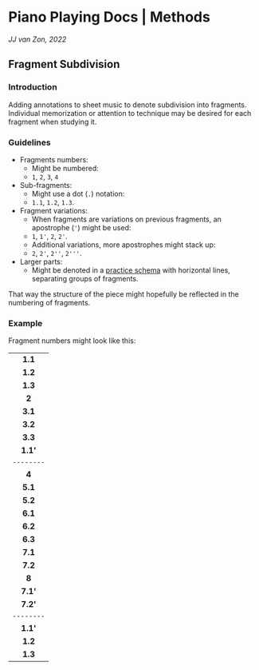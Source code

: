 Piano Playing Docs | Methods
============================

*JJ van Zon, 2022*

Fragment Subdivision
--------------------

### Introduction

Adding annotations to sheet music to denote subdivision into fragments. Individual memorization or attention to technique may be desired for each fragment when studying it.

### Guidelines

- Fragments numbers:
    - Might be numbered:
    - `1`, `2`, `3`, `4`
- Sub-fragments:
    - Might use a dot (`.`) notation:
    - `1.1`, `1.2`, `1.3`.
- Fragment variations:
    - When fragments are variations on previous fragments, an apostrophe (`'`) might be used:
    - `1`, `1'`, `2`, `2'`.
    - Additional variations, more apostrophes might stack up:
    - `2`, `2'`, `2''`, `2'''`.
- Larger parts:
    - Might be denoted in a [practice schema](practice-schema.md) with horizontal lines, separating groups of fragments.

That way the structure of the piece might hopefully be reflected in the numbering of fragments.

### Example

Fragment numbers might look like this:

|          |
|:--------:|
| __1.1__  |
| __1.2__  |
| __1.3__  |
| __2__    |
| __3.1__  |
| __3.2__  |
| __3.3__  |
| __1.1'__ |
|`--------`|
| __4__    |
| __5.1__  |
| __5.2__  |
| __6.1__  |
| __6.2__  |
| __6.3__  |
| __7.1__  |
| __7.2__  |
| __8__    |
| __7.1'__ |
| __7.2'__ |
|`--------`|
| __1.1'__ |
| __1.2__  |
| __1.3__  |
